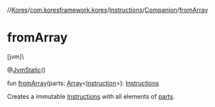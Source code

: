 //[Kores](../../../../index.md)/[com.koresframework.kores](../../index.md)/[Instructions](../index.md)/[Companion](index.md)/[fromArray](from-array.md)

# fromArray

[jvm]\

@[JvmStatic](https://kotlinlang.org/api/latest/jvm/stdlib/kotlin.jvm/-jvm-static/index.html)()

fun [fromArray](from-array.md)(parts: [Array](https://kotlinlang.org/api/latest/jvm/stdlib/kotlin/-array/index.html)<[Instruction](../../-instruction/index.md)>): [Instructions](../index.md)

Creates a immutable [Instructions](../index.md) with all elements of [parts](from-array.md).
